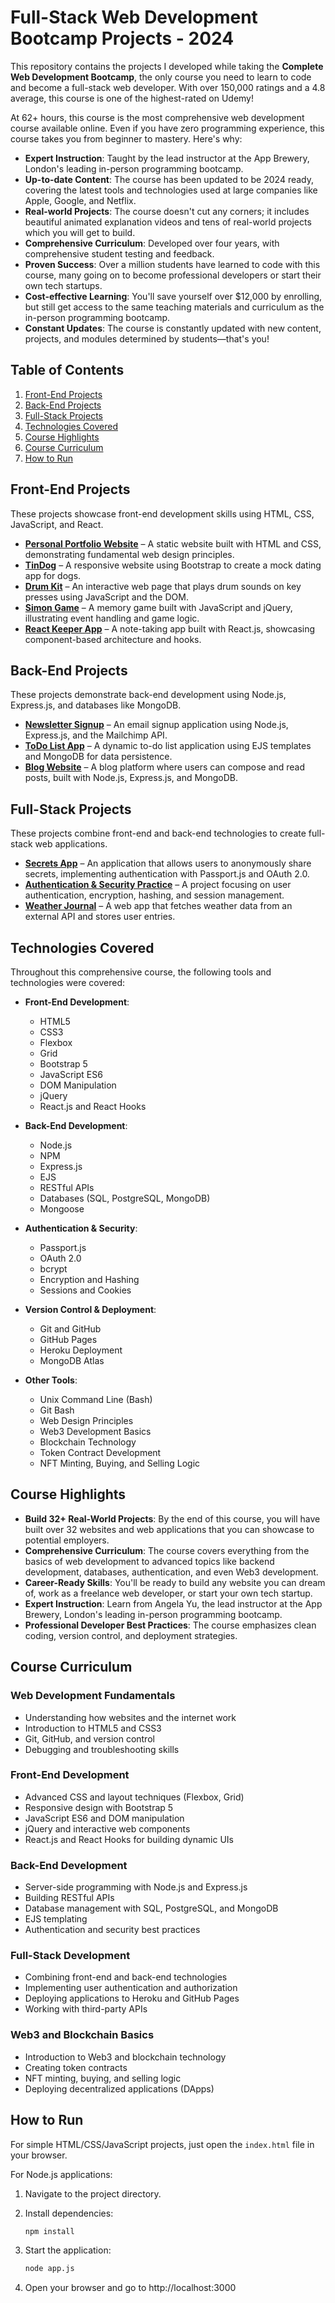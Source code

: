 # Full-Stack Web Development Bootcamp Projects - 2024

This repository contains the projects I developed while taking the **Complete Web Development Bootcamp**, the only course you need to learn to code and become a full-stack web developer. With over 150,000 ratings and a 4.8 average, this course is one of the highest-rated on Udemy!

At 62+ hours, this course is the most comprehensive web development course available online. Even if you have zero programming experience, this course takes you from beginner to mastery. Here's why:

- **Expert Instruction**: Taught by the lead instructor at the App Brewery, London's leading in-person programming bootcamp.
- **Up-to-date Content**: The course has been updated to be 2024 ready, covering the latest tools and technologies used at large companies like Apple, Google, and Netflix.
- **Real-world Projects**: The course doesn't cut any corners; it includes beautiful animated explanation videos and tens of real-world projects which you will get to build.
- **Comprehensive Curriculum**: Developed over four years, with comprehensive student testing and feedback.
- **Proven Success**: Over a million students have learned to code with this course, many going on to become professional developers or start their own tech startups.
- **Cost-effective Learning**: You'll save yourself over $12,000 by enrolling, but still get access to the same teaching materials and curriculum as the in-person programming bootcamp.
- **Constant Updates**: The course is constantly updated with new content, projects, and modules determined by students—that's you!

## Table of Contents

1. [Front-End Projects](#front-end-projects)
2. [Back-End Projects](#back-end-projects)
3. [Full-Stack Projects](#full-stack-projects)
4. [Technologies Covered](#technologies-covered)
5. [Course Highlights](#course-highlights)
6. [Course Curriculum](#course-curriculum)
7. [How to Run](#how-to-run)

## Front-End Projects

These projects showcase front-end development skills using HTML, CSS, JavaScript, and React.

- **[Personal Portfolio Website](Capstone_Project_1)** – A static website built with HTML and CSS, demonstrating fundamental web design principles.
- **[TinDog](link_to_project)** – A responsive website using Bootstrap to create a mock dating app for dogs.
- **[Drum Kit](link_to_project)** – An interactive web page that plays drum sounds on key presses using JavaScript and the DOM.
- **[Simon Game](link_to_project)** – A memory game built with JavaScript and jQuery, illustrating event handling and game logic.
- **[React Keeper App](link_to_project)** – A note-taking app built with React.js, showcasing component-based architecture and hooks.

## Back-End Projects

These projects demonstrate back-end development using Node.js, Express.js, and databases like MongoDB.

- **[Newsletter Signup](link_to_project)** – An email signup application using Node.js, Express.js, and the Mailchimp API.
- **[ToDo List App](link_to_project)** – A dynamic to-do list application using EJS templates and MongoDB for data persistence.
- **[Blog Website](link_to_project)** – A blog platform where users can compose and read posts, built with Node.js, Express.js, and MongoDB.

## Full-Stack Projects

These projects combine front-end and back-end technologies to create full-stack web applications.

- **[Secrets App](link_to_project)** – An application that allows users to anonymously share secrets, implementing authentication with Passport.js and OAuth 2.0.
- **[Authentication & Security Practice](link_to_project)** – A project focusing on user authentication, encryption, hashing, and session management.
- **[Weather Journal](link_to_project)** – A web app that fetches weather data from an external API and stores user entries.

## Technologies Covered

Throughout this comprehensive course, the following tools and technologies were covered:

- **Front-End Development**:
  - HTML5
  - CSS3
  - Flexbox
  - Grid
  - Bootstrap 5
  - JavaScript ES6
  - DOM Manipulation
  - jQuery
  - React.js and React Hooks

- **Back-End Development**:
  - Node.js
  - NPM
  - Express.js
  - EJS
  - RESTful APIs
  - Databases (SQL, PostgreSQL, MongoDB)
  - Mongoose

- **Authentication & Security**:
  - Passport.js
  - OAuth 2.0
  - bcrypt
  - Encryption and Hashing
  - Sessions and Cookies

- **Version Control & Deployment**:
  - Git and GitHub
  - GitHub Pages
  - Heroku Deployment
  - MongoDB Atlas

- **Other Tools**:
  - Unix Command Line (Bash)
  - Git Bash
  - Web Design Principles
  - Web3 Development Basics
  - Blockchain Technology
  - Token Contract Development
  - NFT Minting, Buying, and Selling Logic

## Course Highlights

- **Build 32+ Real-World Projects**: By the end of this course, you will have built over 32 websites and web applications that you can showcase to potential employers.
- **Comprehensive Curriculum**: The course covers everything from the basics of web development to advanced topics like backend development, databases, authentication, and even Web3 development.
- **Career-Ready Skills**: You'll be ready to build any website you can dream of, work as a freelance web developer, or start your own tech startup.
- **Expert Instruction**: Learn from Angela Yu, the lead instructor at the App Brewery, London's leading in-person programming bootcamp.
- **Professional Developer Best Practices**: The course emphasizes clean coding, version control, and deployment strategies.

## Course Curriculum

### Web Development Fundamentals

- Understanding how websites and the internet work
- Introduction to HTML5 and CSS3
- Git, GitHub, and version control
- Debugging and troubleshooting skills

### Front-End Development

- Advanced CSS and layout techniques (Flexbox, Grid)
- Responsive design with Bootstrap 5
- JavaScript ES6 and DOM manipulation
- jQuery and interactive web components
- React.js and React Hooks for building dynamic UIs

### Back-End Development

- Server-side programming with Node.js and Express.js
- Building RESTful APIs
- Database management with SQL, PostgreSQL, and MongoDB
- EJS templating
- Authentication and security best practices

### Full-Stack Development

- Combining front-end and back-end technologies
- Implementing user authentication and authorization
- Deploying applications to Heroku and GitHub Pages
- Working with third-party APIs

### Web3 and Blockchain Basics

- Introduction to Web3 and blockchain technology
- Creating token contracts
- NFT minting, buying, and selling logic
- Deploying decentralized applications (DApps)

## How to Run

For simple HTML/CSS/JavaScript projects, just open the `index.html` file in your browser.

For Node.js applications:

1. Navigate to the project directory.
2. Install dependencies:
   ```bash
   npm install
   ```

3. Start the application:
   ```bash
   node app.js
   ```   

5. Open your browser and go to http://localhost:3000   


   
